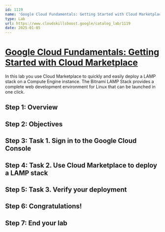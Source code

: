 ```yaml
---
id: 1119
name: 'Google Cloud Fundamentals: Getting Started with Cloud Marketplace'
type: Lab
url: https://www.cloudskillsboost.google/catalog_lab/1119
date: 2025-01-05
---
```


# [Google Cloud Fundamentals: Getting Started with Cloud Marketplace](https://www.cloudskillsboost.google/catalog_lab/1119)

In this lab you use Cloud Marketplace to quickly and easily deploy a LAMP stack on a Compute Engine instance. The Bitnami LAMP Stack provides a complete web development environment for Linux that can be launched in one click.

## Step 1: Overview

## Step 2: Objectives

## Step 3: Task 1. Sign in to the Google Cloud Console

## Step 4: Task 2. Use Cloud Marketplace to deploy a LAMP stack

## Step 5: Task 3. Verify your deployment

## Step 6: Congratulations!

## Step 7: End your lab

